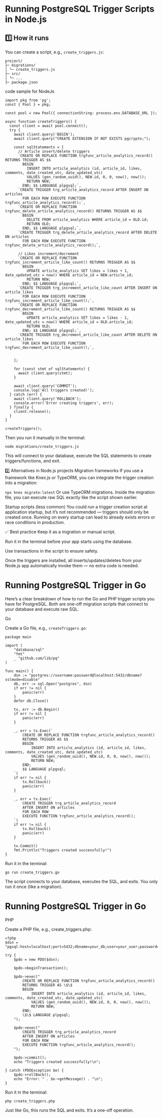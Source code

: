 



# Running PostgreSQL Trigger Scripts in Node.js

## 1️⃣ How it runs

You can create a script, e.g., `create_triggers.js`:
```
project/
├─ migrations/
│ └─ create_triggers.js
├─ src/
│ └─ ...
├─ package.json
```
code sample for NodeJs



```
import pkg from 'pg';
const { Pool } = pkg;

const pool = new Pool({ connectionString: process.env.DATABASE_URL });

async function createTriggers() {
  const client = await pool.connect();
  try {
    await client.query('BEGIN');
    await client.query("CREATE EXTENSION IF NOT EXISTS pgcrypto;");

    const sqlStatements = [
      // Article insert/delete triggers
      `CREATE OR REPLACE FUNCTION trgfunc_article_analytics_record() RETURNS TRIGGER AS $$
        BEGIN
          INSERT INTO article_analytics (id, article_id, likes, comments, date_created_utc, date_updated_utc)
          VALUES (gen_random_uuid(), NEW.id, 0, 0, now(), now());
          RETURN NEW;
        END; $$ LANGUAGE plpgsql;`,
      `CREATE TRIGGER trg_article_analytics_record AFTER INSERT ON articles
        FOR EACH ROW EXECUTE FUNCTION trgfunc_article_analytics_record();`,
      `CREATE OR REPLACE FUNCTION trgfunc_delete_article_analytics_record() RETURNS TRIGGER AS $$
        BEGIN
          DELETE FROM article_analytics WHERE article_id = OLD.id;
          RETURN OLD;
        END; $$ LANGUAGE plpgsql;`,
      `CREATE TRIGGER trg_delete_article_analytics_record AFTER DELETE ON articles
        FOR EACH ROW EXECUTE FUNCTION trgfunc_delete_article_analytics_record();`,
      
      // Likes increment/decrement
      `CREATE OR REPLACE FUNCTION trgfunc_increment_article_like_count() RETURNS TRIGGER AS $$
        BEGIN
          UPDATE article_analytics SET likes = likes + 1, date_updated_utc = now() WHERE article_id = NEW.article_id;
          RETURN NEW;
        END; $$ LANGUAGE plpgsql;`,
      `CREATE TRIGGER trg_increment_article_like_count AFTER INSERT ON article_likes
        FOR EACH ROW EXECUTE FUNCTION trgfunc_increment_article_like_count();`,
      `CREATE OR REPLACE FUNCTION trgfunc_decrement_article_like_count() RETURNS TRIGGER AS $$
        BEGIN
          UPDATE article_analytics SET likes = likes - 1, date_updated_utc = now() WHERE article_id = OLD.article_id;
          RETURN OLD;
        END; $$ LANGUAGE plpgsql;`,
      `CREATE TRIGGER trg_decrement_article_like_count AFTER DELETE ON article_likes
        FOR EACH ROW EXECUTE FUNCTION trgfunc_decrement_article_like_count();`,


    ];

    for (const stmt of sqlStatements) {
      await client.query(stmt);
    }

    await client.query('COMMIT');
    console.log('All triggers created!');
  } catch (err) {
    await client.query('ROLLBACK');
    console.error('Error creating triggers', err);
  } finally {
    client.release();
  }
}

createTriggers();
```




Then you run it manually in the terminal:

`node migrations/create_triggers.js`

This will connect to your database, execute the SQL statements to create triggers/functions, and exit.

2️⃣ Alternatives in Node.js projects
Migration frameworks
If you use a framework like Knex.js or TypeORM, you can integrate the trigger creation into a migration:



`npx knex migrate:latest`
Or use TypeORM migrations. Inside the migration file, you can execute raw SQL exactly like the script shown earlier.

Startup scripts (less common)
You could run a trigger creation script at application startup, but it’s not recommended — triggers should only be created once. Running on every startup can lead to already exists errors or race conditions in production.

✅ Best practice
Keep it as a migration or manual script.

Run it in the terminal before your app starts using the database.

Use transactions in the script to ensure safety.

Once the triggers are installed, all inserts/updates/deletes from your Node.js app automatically invoke them — no extra code is needed.


# Running PostgreSQL Trigger in Go


Here’s a clear breakdown of how to run the Go and PHP trigger scripts you have for PostgreSQL. Both are one-off migration scripts that connect to your database and execute raw SQL.

Go

Create a Go file, e.g., `createTriggers.go`:

```
package main

import (
    "database/sql"
    "fmt"
    _ "github.com/lib/pq"
)

func main() {
    dsn := "postgres://username:password@localhost:5432/dbname?sslmode=disable"
    db, err := sql.Open("postgres", dsn)
    if err != nil {
        panic(err)
    }
    defer db.Close()

    tx, err := db.Begin()
    if err != nil {
        panic(err)
    }

    _, err = tx.Exec(`
        CREATE OR REPLACE FUNCTION trgfunc_article_analytics_record()
        RETURNS TRIGGER AS $$
        BEGIN
            INSERT INTO article_analytics (id, article_id, likes, comments, date_created_utc, date_updated_utc)
            VALUES (gen_random_uuid(), NEW.id, 0, 0, now(), now());
            RETURN NEW;
        END;
        $$ LANGUAGE plpgsql;
    `)
    if err != nil {
        tx.Rollback()
        panic(err)
    }

    _, err = tx.Exec(`
        CREATE TRIGGER trg_article_analytics_record
        AFTER INSERT ON articles
        FOR EACH ROW
        EXECUTE FUNCTION trgfunc_article_analytics_record();
    `)
    if err != nil {
        tx.Rollback()
        panic(err)
    }

    tx.Commit()
    fmt.Println("Triggers created successfully!")
}
```

Run it in the terminal:

`go run create_triggers.go`


The script connects to your database, executes the SQL, and exits. You only run it once (like a migration).


# Running PostgreSQL Trigger in Go

PHP

Create a PHP file, e.g., create_triggers.php:
```
<?php
$dsn = "pgsql:host=localhost;port=5432;dbname=your_db;user=your_user;password=your_password";

try {
    $pdo = new PDO($dsn);

    $pdo->beginTransaction();

    $pdo->exec("
        CREATE OR REPLACE FUNCTION trgfunc_article_analytics_record()
        RETURNS TRIGGER AS \$\$
        BEGIN
            INSERT INTO article_analytics (id, article_id, likes, comments, date_created_utc, date_updated_utc)
            VALUES (gen_random_uuid(), NEW.id, 0, 0, now(), now());
            RETURN NEW;
        END;
        \$\$ LANGUAGE plpgsql;
    ");

    $pdo->exec("
        CREATE TRIGGER trg_article_analytics_record
        AFTER INSERT ON articles
        FOR EACH ROW
        EXECUTE FUNCTION trgfunc_article_analytics_record();
    ");

    $pdo->commit();
    echo "Triggers created successfully!\n";

} catch (PDOException $e) {
    $pdo->rollBack();
    echo "Error: " . $e->getMessage() . "\n";
}

```

Run it in the terminal:

```php create_triggers.php```


Just like Go, this runs the SQL and exits. It’s a one-off operation.